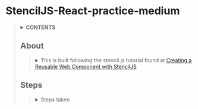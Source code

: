 # StencilJS-React-practice-medium
>
> <details>
>  <summary><b>CONTENTS</b></summary>
>
>> | [About](https://github.com/mmmoore1313/StencilJS-React-practice-medium#about) | [Technologies Used](https://github.com/mmmoore1313/StencilJS-React-practice-medium#technologies-used) |
>> |--|--|
>> | [Steps](https://github.com/mmmoore1313/StencilJS-React-practice-medium#steps) | [Links](https://github.com/mmmoore1313/StencilJS-React-practice-medium#links) |
> </details>
>
> ## About
>> <details>
>>  <summary>This is built following the stencil.js tutorial found at <a href="https://medium.com/stencil-tricks/creating-reusable-a-reusable-web-component-with-stenciljs-b2842af54c51">Creating a Reusable Web Component with StencilJS</a></summary>
>> 
>>> 
>>###### [Return to top](https://github.com/mmmoore1313/StencilJS-React-practice-medium)
>> </details>
> ## Steps
>> <details>
>>  <summary>Steps taken</summary>
>>
>>> <details>
>>>  <summary>1. Create a project directory</summary>
>>>
>>>> 1.1- `mkdir <projectname>`  
>>>> 1.2- `cd <projectname>`
>>> </details>
>>> <details>
>>>  <summary>2. Initialize the stencil</summary>
>>>
>>>> 2.1- Run `npm init`  
>>>> 2.2- Choose the `component` option  
>>>> 2.3- Name your project  
>>>> 2.4- Run `npm install`
>>> </details>
>>> <details>
>>>  <summary>3. Create a component.</summary>
>>>
>>>> <details>
>>>>  <summary>3.1- Create <code>component</code> directory</summary>
>>>>
>>>>> ``` 
>>>>> mkdir src/components/my-accordion
>>>>> ``` 
>>>> </details>
>>>> <details>
>>>>  <summary>3.2- Create and fill out file <code>component.tsx</code></summary>
>>>>
>>>>> <details>
>>>>>  <summary>3.2.1- Create <code>component.tsx</code></summary>
>>>>>
>>>>>> ``` 
>>>>>> touch src/components/my-accordion/my-accordion.tsx
>>>>>> ``` 
>>>>> </details>  
>>>>> <details>
>>>>>  <summary>3.2.2- <code>my-accordion.tsx</code></summary>
>>>>>
>>>>>> ``` 
>>>>>> import { Component, State, EventEmitter, Event, Prop, h } from '@stencil/core';
>>>>>> 
>>>>>> @Component({
>>>>>>   tag: 'my-accordion',
>>>>>>   styleUrl: 'my-accordion.scss',
>>>>>>   shadow: true
>>>>>> })
>>>>>> 
>>>>>> export class MyComponent {
>>>>>> 
>>>>>>   @State() toggle: boolean = false;
>>>>>> 
>>>>>>   @Event() onToggle: EventEmitter;
>>>>>> 
>>>>>>   @Prop() label: string;
>>>>>> 
>>>>>>   @Prop() description: string;
>>>>>> 
>>>>>>   @Prop() width: string;
>>>>>> 
>>>>>>   @Prop() color: string;
>>>>>> 
>>>>>>   toggleComponent() {
>>>>>>     this.toggle = !this.toggle;
>>>>>>     this.onToggle.emit({ visible: this.toggle });
>>>>>>   }
>>>>>> 
>>>>>>   render() {
>>>>>> 
>>>>>>     return (
>>>>>>       <div>
>>>>>>       <button class="accordion"
>>>>>>       style={{
>>>>>>         width: this.width,
>>>>>>         backgroundColor: this.color,
>>>>>>       }}
>>>>>>       onClick={() => this.toggleComponent()}>
>>>>>>       {this.label}
>>>>>>       {this.toggle ? <span>&#9650;</span> : <span>&#9660;</span>}
>>>>>>       </button>
>>>>>>       <div class={`content-box ${this.toggle ? 'open' : 'close'}`}
>>>>>>       style={{width: this.width}}>
>>>>>>       <p>{this.description}</p>
>>>>>>       </div>
>>>>>>       </div>
>>>>>>     )
>>>>>>   }
>>>>>> }
>>>>>> ``` 
>>>>> </details>
>>>> </details>
>>>> <details>
>>>>  <summary>3.3- Create a <code>component.scss</code> file</summary>
>>>>
>>>>> <details>
>>>>>  <summary>3.3.1- Create <code>component.scss</code></summary>
>>>>>
>>>>>> ``` 
>>>>>> touch src/components/my-accordion/my-accordion.scss
>>>>>> ``` 
>>>>> </details> 
>>>>> <details>
>>>>>  <summary>3.3.2- Fill out <code>component.scss</code> file</summary>
>>>>>
>>>>>> ``` 
>>>>>> * {
>>>>>>     font-family: 'Lato', sans-serif;
>>>>>> }
>>>>>> 
>>>>>> .container {
>>>>>>     display: flex;
>>>>>>     flex-direction: column;
>>>>>>     justify-content: center;
>>>>>>     align-items: center
>>>>>> }
>>>>>> 
>>>>>> .accordion {
>>>>>>     cursor: pointer;
>>>>>>     padding: 18px;
>>>>>>     text-align: left;
>>>>>>     border-radius: 20px;
>>>>>>     font-size: 1.2rem;
>>>>>>     font-weight: bold;
>>>>>>     outline: 0;
>>>>>>     span {
>>>>>>         float: right;
>>>>>>     }
>>>>>> }
>>>>>>  
>>>>>>  .open {
>>>>>>     display: block;
>>>>>>     height: auto;
>>>>>>     border-radius: 20px;
>>>>>>     border: 0.5px solid rgb(199, 197, 197);
>>>>>>     width: 200px;
>>>>>>  }
>>>>>> 
>>>>>>  p {
>>>>>>     padding: 18px;
>>>>>>  }
>>>>>> 
>>>>>>  .close {
>>>>>>     display: none;
>>>>>>  }
>>>>>> ``` 
>>>>> </details>
>>>> </details>
>>>> <details>
>>>>  <summary>3.4- Insert the <code>component</code> into the <code>body</code> <code>index.html</code></summary>
>>>>
>>>>> ``` 
>>>>> <body>
>>>>>   <my-accordion width='100%' 
>>>>>                 label='Bacon Ipsum'
>>>>>                 color='pink'
>>>>>                 description="Bacon ipsum dolor amet pork chop sausage turkey spare ribs ham hock cupim pork loin capicola bacon ham filet mignon prosciutto boudin turducken. Shank corned beef burgdoggen jowl ribeye. Ham pork pastrami rump meatball buffalo venison andouille picanha fatback pork loin. Venison doner porchetta, chicken leberkas fatback burgdoggen ham andouille landjaeger alcatra. Pork belly pork jerky prosciutto leberkas tail salami tongue frankfurter turducken short loin flank."></my-accordion>
>>>>>   <my-accordion width='100%'
>>>>>                 label='Cat Ipsum'
>>>>>                 color='aquamarine'
>>>>>                 description="Human give me attention meow i want to go outside let me go outside nevermind inside is better but cats are cute flex claws on the human's belly and purr like a lawnmower find something else more interesting, yet lick sellotape lick butt and make a weird face. The cat was chasing the mouse lick the plastic bag for furrier and even more furrier hairball but scratch at door to be let outside, get let out then scratch at door immmediately after to be let back in. "></my-accordion>
>>>>>   <my-accordion width='100%'
>>>>>                 color='#eee'
>>>>>                 description="I feel empty."></my-accordion>
>>>>> </body>
>>>>> ``` 
>>>> </details>
>>>> <details>
>>>>  <summary>3.5- Run <code>npm start</code></summary>
>>>>
>>>>> ``` 
>>>>> npm start
>>>>> ``` 
>>>> </details>
>>>> <details>
>>>>  <summary>3.6- Publish your package</summary>
>>>>>
>>>>>> <details>
>>>>>>  <summary>3.6.1- Build your component</summary>
>>>>>>
>>>>>>> ``` 
>>>>>>> npm run build
>>>>>>> ``` 
>>>>>> </details>
>>>>>> <details>
>>>>>>  <summary>3.6.2- Publish your compnent</summary>
>>>>>>
>>>>>>> ``` 
>>>>>>> npm publish
>>>>>>> ``` 
>>>>>> </details>
>>>>> </details>


